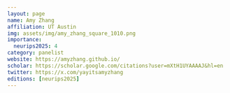 ```yaml
---
layout: page
name: Amy Zhang
affiliation: UT Austin
img: assets/img/amy_zhang_square_1010.png
importance:
  neurips2025: 4
category: panelist
website: https://amyzhang.github.io/
scholar: https://scholar.google.com/citations?user=mXtH1UYAAAAJ&hl=en
twitter: https://x.com/yayitsamyzhang
editions: [neurips2025]
---
```

